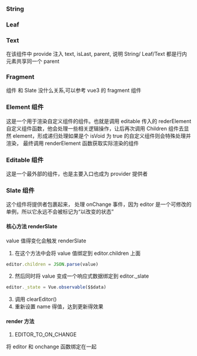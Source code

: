 ### String

### Leaf

### Text

在该组件中 provide 注入 text, isLast, parent, 说明 String/ Leaf/Text 都是行内元素共享同一个 parent

### Fragment

组件 和 Slate 没什么关系,可以参考 vue3 的 fragment 组件

### Element 组件

这是一个用于渲染自定义组件的组件。也就是调用 editable 传入的 rederElement 自定义组件函数，他会处理一些相关逻辑操作，让后再次调用 Children 组件去显然 element，形成递归处理如果是个 isVoid 为 true 的自定义组件则会特殊处理并渲染， 最终调用 renderElement 函数获取实际渲染的组件

### Editable 组件

这是一个最外部的组件，也是主要入口也成为 provider 提供者

### Slate 组件

这个组件将提供者包裹起来， 处理 onChange 事件，因为 editor 是一个可修改的单例，所以它永远不会被标记为“以改变的状态”

#### 核心方法 renderSlate

value 值得变化会触发 renderSlate

1. 在这个方法中会将 value 值绑定到 editor.children 上面

```javascript
editor.children = JSON.parse(value)
```

2. 然后同时将 value 变成一个响应式数据绑定到 editor.\_slate

```javascript
editor._state = Vue.observable($$data)
```

3. 调用 clearEditor()
4. 重新设置 name 得值，达到更新得效果

#### render 方法

1. EDITOR_TO_ON_CHANGE

将 editor 和 onchange 函数绑定在一起
